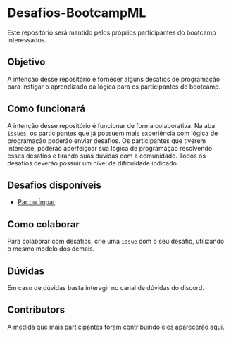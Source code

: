 # Desafios-BootcampML
Este repositório será mantido pelos próprios participantes do bootcamp interessados.

## Objetivo
A intenção desse repositório é fornecer alguns desafios de programação para instigar o aprendizado da lógica para os participantes do bootcamp. 

## Como funcionará
A intenção desse repositório é funcionar de forma colaborativa. Na aba `issues`, os participantes que já possuem mais experiência com lógica de programação poderão enviar desafios. Os participantes que tiverem interesse, poderão aperfeiçoar sua lógica de programação resolvendo esses desafios e tirando suas dúvidas com a comunidade. Todos os desafios deverão possuir um nível de dificuldade indicado.


## Desafios disponíveis
* [Par ou Ímpar](https://github.com/MarcoAOC/Desafios-BootcampML/issues/1)


## Como colaborar
Para colaborar com desafios, crie uma `issue` com o seu desafio, utilizando o mesmo modelo dos demais.


## Dúvidas
Em caso de dúvidas basta interagir no canal de dúvidas do discord.



## Contributors
A medida que mais participantes foram contribuindo eles aparecerão aqui.

